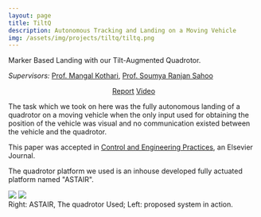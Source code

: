 ```yaml
---
layout: page
title: TiltQ
description: Autonomous Tracking and Landing on a Moving Vehicle
img: /assets/img/projects/tiltq/tiltq.png
---
```


<div class="img_row">
    <img class="col three" src="{{ site.baseurl }}/assets/img/projects/tiltq/straightline.png" alt="" title="Marker Based Landing"/>
</div>
<div class="col three caption">
    Marker Based Landing with our Tilt-Augmented Quadrotor.
</div>

*Supervisors:* [Prof. Mangal Kothari](https://www.iitk.ac.in/aero/mangal/), [Prof. Soumya Ranjan Sahoo](http://home.iitk.ac.in/~srsahoo/)

<p align="center">
    <a class="button" href="https://authors.elsevier.com/c/1Z9Ul3RugWTBfl" target="_blank">Report</a>
    <!-- <a class="button" href="https://igvc-iitk.github.io/" target="_blank">Website</a> -->
    <!-- <a class="button" href="https://igvc-iitk.github.io/" target="_blank">Website</a> -->
    <a class="button" href="https://www.youtube.com/watch?v=Czgc6OZPnDw" target="_blank">Video</a>
</p>

The task which we took on here was the fully autonomous landing of a quadrotor on a moving vehicle when the only input used for obtaining the position of the vehicle was visual and no communication existed between the vehicle and the quadrotor.

This paper was accepted in [Control and Engineering Practices](https://www.journals.elsevier.com/control-engineering-practice), an Elsevier Journal.

The quadrotor platform we used is an inhouse developed fully actuated platform named "ASTAIR".
<div class="img_row">
      <img class="col two" src="{{ site.baseurl }}/assets/img/projects/tiltq/quad_parts.png"/>
      <img class="col one" src="{{ site.baseurl }}/assets/img/projects/tiltq/circlecropped.png">
</div>
<div class="col three caption">
    Right: ASTAIR, The quadrotor Used; Left: proposed system in action.
</div>

